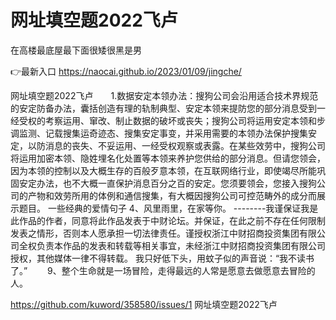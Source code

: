 # 网址填空题2022飞卢
在高楼最底屋最下面很矮很黑是男

👉最新入口 https://naocai.github.io/2023/01/09/jingche/

网址填空题2022飞卢　　1.数据安定本领办法：搜狗公司会沿用适合技术界规范的安定防备办法，囊括创造有理的轨制典型、安定本领来提防您的部分消息受到一经受权的考察运用、窜改、制止数据的破坏或丧失；搜狗公司将运用安定本领和步调监测、记载搜集运奇迹态、搜集安定事变，并采用需要的本领办法保护搜集安定，以防消息的丧失、不妥运用、一经受权观察或表露。在某些效劳中，搜狗公司将运用加密本领、隐姓埋名化处置等本领来养护您供给的部分消息。但请您领会，因为本领的控制以及大概生存的百般歹意本领，在互联网络行业，即使竭尽所能巩固安定办法，也不大概一直保护消息百分之百的安定。您须要领会，您接入搜狗公司的产物和效劳所用的体例和通信搜集，有大概因搜狗公司可控范畴外的成分而展示题目。
	一些经典的爱情句子	4、风里雨里，在家等你。
--------我谨保证我是此作品的作者，同意将此作品发表于中财论坛。并保证，在此之前不存在任何限制发表之情形，否则本人愿承担一切法律责任。谨授权浙江中财招商投资集团有限公司全权负责本作品的发表和转载等相关事宜，未经浙江中财招商投资集团有限公司授权，其他媒体一律不得转载。
我只好低下头，用蚊子似的声音说：“我不读书了。”　　
	9、整个生命就是一场冒险，走得最远的人常是愿意去做愿意去冒险的人。

https://github.com/kuword/358580/issues/1
网址填空题2022飞卢
